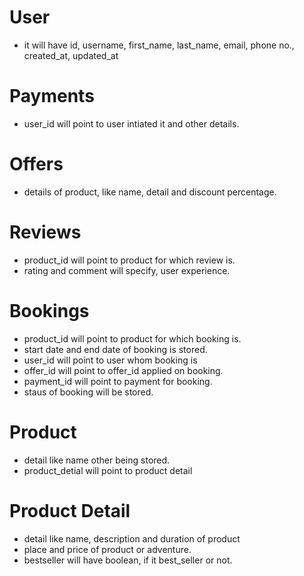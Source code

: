 # User

- it will have id, username, first_name, last_name, email, phone no., created_at, updated_at

# Payments

- user_id will point to user intiated it and other details.

# Offers

- details of product, like name, detail and discount percentage.

# Reviews

- product_id will point to product for which review is.
- rating and comment will specify, user experience.

# Bookings

- product_id will point to product for which booking is.
- start date and end date of booking is stored.
- user_id will point to user whom booking is
- offer_id will point to offer_id applied on booking.
- payment_id will point to payment for booking.
- staus of booking will be stored.

# Product

- detail like name other being stored.
- product_detial will point to product detail

# Product Detail

- detail like name, description and duration of product
- place and price of product or adventure.
- bestseller will have boolean, if it best_seller or not.
